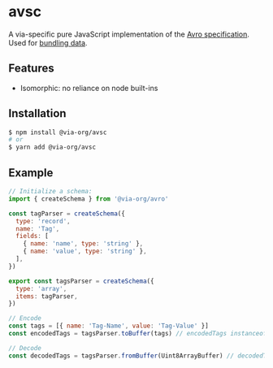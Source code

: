 # avsc

A via-specific pure JavaScript implementation of the [Avro specification](https://avro.apache.org/docs/current/spec.html). Used for [bundling data](https://github.com/joshbenaron/arweave-standards/blob/ans104/ans/ANS-104.md).

## Features

- Isomorphic: no reliance on node built-ins

## Installation

```bash
$ npm install @via-org/avsc
# or
$ yarn add @via-org/avsc
```

## Example

```js
// Initialize a schema:
import { createSchema } from '@via-org/avro'

const tagParser = createSchema({
  type: 'record',
  name: 'Tag',
  fields: [
    { name: 'name', type: 'string' },
    { name: 'value', type: 'string' },
  ],
})

export const tagsParser = createSchema({
  type: 'array',
  items: tagParser,
})

// Encode
const tags = [{ name: 'Tag-Name', value: 'Tag-Value' }]
const encodedTags = tagsParser.toBuffer(tags) // encodedTags instanceof Uint8Array

// Decode
const decodedTags = tagsParser.fromBuffer(Uint8ArrayBuffer) // decodedTags === tags
```
